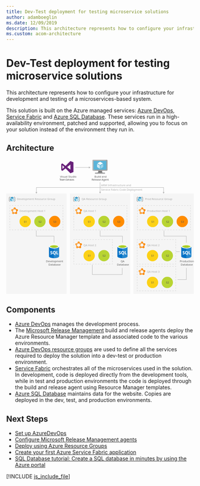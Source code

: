 ```yaml
---
title: Dev-Test deployment for testing microservice solutions
author: adamboeglin
ms.date: 12/09/2019
description: This architecture represents how to configure your infrastructure for development and testing of a microservices-based system.
ms.custom: acom-architecture
---
```

# Dev-Test deployment for testing microservice solutions

This architecture represents how to configure your infrastructure for development and testing of a microservices-based system.

This solution is built on the Azure managed services: [Azure DevOps](/en-us/services/devops/), [Service Fabric](/en-us/services/service-fabric/) and [Azure SQL Database](/en-us/services/sql-database/). These services run in a high-availability environment, patched and supported, allowing you to focus on your solution instead of the environment they run in.


## Architecture

<svg class="architecture-diagram" aria-labelledby="dev-test-microservice" height="591.775" viewbox="0 0 825.046 591.775" width="825.046" xmlns="https://www.w3.org/2000/svg"><title id="dev-test-microservice">Implementao de Desenvolvimento/Teste para testar solues de microsservio</title><desc>Esta arquitetura representa a forma como deve configurar a sua infraestrutura para fins de desenvolvimento e teste de um sistema baseado em microsservios.</desc><g><rect fill="#ededed" height="441.667" opacity="0.5" width="265.376" x="280.048" y="150.108"></rect><rect fill="#ededed" height="441.667" opacity="0.5" width="265.376" x="559.67" y="150.108"></rect><g><line fill="none" stroke="#b5b5b5" stroke-miterlimit="10" stroke-width="1.643" x1="303.888" x2="364.647" y1="35.631" y2="35.631"></line><polygon fill="#b5b5b5" points="363.448 39.726 370.541 35.631 363.448 31.535 363.448 39.726"></polygon></g><rect fill="#ededed" height="441.667" opacity="0.5" width="265.376" y="150.108"></rect><g><polyline fill="none" points="132.688 144.712 132.688 123.65 692.358 123.65 692.358 144.712" stroke="#b5b5b5" stroke-miterlimit="10" stroke-width="1.643"></polyline><polygon fill="#b5b5b5" points="136.783 143.514 132.688 150.606 128.592 143.514 136.783 143.514"></polygon><polygon fill="#b5b5b5" points="688.263 143.514 692.358 150.606 696.454 143.514 688.263 143.514"></polygon></g><polyline fill="none" points="510.333 476.825 510.333 505.78 378.76 505.78 378.76 462.825" stroke="#b5b5b5" stroke-miterlimit="10" stroke-width="1.643"></polyline><polyline fill="none" points="792.591 476.825 792.591 527.775 753.736 527.775" stroke="#b5b5b5" stroke-miterlimit="10" stroke-width="1.643"></polyline><text fill="#5d5d5d" font-family="SegoeUI, Segoe UI" font-size="12" opacity="0.5" transform="translate(417.371 117.651)">ARM Infrastructure and<tspan x="0" y="20">Service Fabric Code Deployment</tspan></text><g><line fill="none" stroke="#b5b5b5" stroke-miterlimit="10" stroke-width="1.643" x1="412.867" x2="412.867" y1="100.775" y2="144.214"></line><polygon fill="#b5b5b5" points="408.771 143.015 412.867 150.108 416.962 143.015 408.771 143.015"></polygon></g><g opacity="0.5"><g><polyline fill="none" points="810.736 306.951 810.736 309.951 807.736 309.951" stroke="#b5b5b5" stroke-miterlimit="10" stroke-width="1.643"></polyline><line fill="none" stroke="#b5b5b5" stroke-dasharray="6.159 6.159" stroke-miterlimit="10" stroke-width="1.643" x1="801.577" x2="582.92" y1="309.951" y2="309.951"></line><polyline fill="none" points="579.841 309.951 576.841 309.951 576.841 306.951" stroke="#b5b5b5" stroke-miterlimit="10" stroke-width="1.643"></polyline><line fill="none" stroke="#b5b5b5" stroke-dasharray="5.971 5.971" stroke-miterlimit="10" stroke-width="1.643" x1="576.841" x2="576.841" y1="300.979" y2="208.427"></line><polyline fill="none" points="576.841 205.441 576.841 202.441 579.841 202.441" stroke="#b5b5b5" stroke-miterlimit="10" stroke-width="1.643"></polyline><line fill="none" stroke="#b5b5b5" stroke-dasharray="6.159 6.159" stroke-miterlimit="10" stroke-width="1.643" x1="586" x2="804.657" y1="202.441" y2="202.441"></line><polyline fill="none" points="807.736 202.441 810.736 202.441 810.736 205.441" stroke="#b5b5b5" stroke-miterlimit="10" stroke-width="1.643"></polyline><line fill="none" stroke="#b5b5b5" stroke-dasharray="5.971 5.971" stroke-miterlimit="10" stroke-width="1.643" x1="810.736" x2="810.736" y1="211.412" y2="303.965"></line></g></g><g><circle cx="644.432" cy="272.873" fill="#fcd116" r="24.849"></circle><text fill="#505050" font-family="SegoeUI, Segoe UI" font-size="12" transform="translate(638.4 277.915)">S1</text></g><g><circle cx="709.42" cy="272.873" fill="#b8d432" r="24.849"></circle><text fill="#505050" font-family="SegoeUI, Segoe UI" font-size="12" transform="translate(703.384 277.915)">S2</text></g><g><circle cx="774.407" cy="272.873" fill="#ff8c00" r="24.849"></circle><text fill="#505050" font-family="SegoeUI, Segoe UI" font-size="12" transform="translate(768.371 277.915)">S3</text></g><g opacity="0.5"><g><polyline fill="none" points="531.126 306.951 531.126 309.951 528.126 309.951" stroke="#b5b5b5" stroke-miterlimit="10" stroke-width="1.643"></polyline><line fill="none" stroke="#b5b5b5" stroke-dasharray="6.159 6.159" stroke-miterlimit="10" stroke-width="1.643" x1="521.967" x2="303.311" y1="309.951" y2="309.951"></line><polyline fill="none" points="300.231 309.951 297.231 309.951 297.231 306.951" stroke="#b5b5b5" stroke-miterlimit="10" stroke-width="1.643"></polyline><line fill="none" stroke="#b5b5b5" stroke-dasharray="5.971 5.971" stroke-miterlimit="10" stroke-width="1.643" x1="297.231" x2="297.231" y1="300.979" y2="208.427"></line><polyline fill="none" points="297.231 205.441 297.231 202.441 300.231 202.441" stroke="#b5b5b5" stroke-miterlimit="10" stroke-width="1.643"></polyline><line fill="none" stroke="#b5b5b5" stroke-dasharray="6.159 6.159" stroke-miterlimit="10" stroke-width="1.643" x1="306.39" x2="525.047" y1="202.441" y2="202.441"></line><polyline fill="none" points="528.126 202.441 531.126 202.441 531.126 205.441" stroke="#b5b5b5" stroke-miterlimit="10" stroke-width="1.643"></polyline><line fill="none" stroke="#b5b5b5" stroke-dasharray="5.971 5.971" stroke-miterlimit="10" stroke-width="1.643" x1="531.126" x2="531.126" y1="211.412" y2="303.965"></line></g></g><g><circle cx="364.823" cy="272.873" fill="#fcd116" r="24.849"></circle><text fill="#505050" font-family="SegoeUI, Segoe UI" font-size="12" transform="translate(358.791 277.915)">S1</text></g><g><circle cx="429.81" cy="272.873" fill="#b8d432" r="24.849"></circle><text fill="#505050" font-family="SegoeUI, Segoe UI" font-size="12" transform="translate(423.774 277.915)">S2</text></g><g><circle cx="494.797" cy="272.873" fill="#ff8c00" r="24.849"></circle><text fill="#505050" font-family="SegoeUI, Segoe UI" font-size="12" transform="translate(488.761 277.915)">S3</text></g><g opacity="0.5"><g><polyline fill="none" points="467.126 456.951 467.126 459.951 464.126 459.951" stroke="#b5b5b5" stroke-miterlimit="10" stroke-width="1.643"></polyline><line fill="none" stroke="#b5b5b5" stroke-dasharray="6.07 6.07" stroke-miterlimit="10" stroke-width="1.643" x1="458.056" x2="303.266" y1="459.951" y2="459.951"></line><polyline fill="none" points="300.231 459.951 297.231 459.951 297.231 456.951" stroke="#b5b5b5" stroke-miterlimit="10" stroke-width="1.643"></polyline><line fill="none" stroke="#b5b5b5" stroke-dasharray="5.971 5.971" stroke-miterlimit="10" stroke-width="1.643" x1="297.231" x2="297.231" y1="450.979" y2="358.427"></line><polyline fill="none" points="297.231 355.441 297.231 352.441 300.231 352.441" stroke="#b5b5b5" stroke-miterlimit="10" stroke-width="1.643"></polyline><line fill="none" stroke="#b5b5b5" stroke-dasharray="6.07 6.07" stroke-miterlimit="10" stroke-width="1.643" x1="306.301" x2="461.091" y1="352.441" y2="352.441"></line><polyline fill="none" points="464.126 352.441 467.126 352.441 467.126 355.441" stroke="#b5b5b5" stroke-miterlimit="10" stroke-width="1.643"></polyline><line fill="none" stroke="#b5b5b5" stroke-dasharray="5.971 5.971" stroke-miterlimit="10" stroke-width="1.643" x1="467.126" x2="467.126" y1="361.412" y2="453.965"></line></g></g><g><circle cx="364.823" cy="422.873" fill="#fcd116" r="24.849"></circle><text fill="#505050" font-family="SegoeUI, Segoe UI" font-size="12" transform="translate(358.791 427.915)">S1</text></g><g><circle cx="429.81" cy="422.873" fill="#b8d432" r="24.849"></circle><text fill="#505050" font-family="SegoeUI, Segoe UI" font-size="12" transform="translate(423.774 427.915)">S2</text></g><g opacity="0.5"><g><polyline fill="none" points="745.965 456.951 745.965 459.951 742.965 459.951" stroke="#b5b5b5" stroke-miterlimit="10" stroke-width="1.643"></polyline><line fill="none" stroke="#b5b5b5" stroke-dasharray="6.07 6.07" stroke-miterlimit="10" stroke-width="1.643" x1="736.895" x2="582.105" y1="459.951" y2="459.951"></line><polyline fill="none" points="579.07 459.951 576.07 459.951 576.07 456.951" stroke="#b5b5b5" stroke-miterlimit="10" stroke-width="1.643"></polyline><line fill="none" stroke="#b5b5b5" stroke-dasharray="5.971 5.971" stroke-miterlimit="10" stroke-width="1.643" x1="576.07" x2="576.07" y1="450.979" y2="358.427"></line><polyline fill="none" points="576.07 355.441 576.07 352.441 579.07 352.441" stroke="#b5b5b5" stroke-miterlimit="10" stroke-width="1.643"></polyline><line fill="none" stroke="#b5b5b5" stroke-dasharray="6.07 6.07" stroke-miterlimit="10" stroke-width="1.643" x1="585.14" x2="739.93" y1="352.441" y2="352.441"></line><polyline fill="none" points="742.965 352.441 745.965 352.441 745.965 355.441" stroke="#b5b5b5" stroke-miterlimit="10" stroke-width="1.643"></polyline><line fill="none" stroke="#b5b5b5" stroke-dasharray="5.971 5.971" stroke-miterlimit="10" stroke-width="1.643" x1="745.965" x2="745.965" y1="361.412" y2="453.965"></line></g></g><g><circle cx="643.661" cy="422.873" fill="#fcd116" r="24.849"></circle><text fill="#505050" font-family="SegoeUI, Segoe UI" font-size="12" transform="translate(637.629 427.915)">S1</text></g><g><circle cx="708.649" cy="422.873" fill="#b8d432" r="24.849"></circle><text fill="#505050" font-family="SegoeUI, Segoe UI" font-size="12" transform="translate(702.613 427.915)">S2</text></g><g opacity="0.5"><g><polyline fill="none" points="745.965 574.529 745.965 577.529 742.965 577.529" stroke="#b5b5b5" stroke-miterlimit="10" stroke-width="1.643"></polyline><line fill="none" stroke="#b5b5b5" stroke-dasharray="6.07 6.07" stroke-miterlimit="10" stroke-width="1.643" x1="736.895" x2="582.105" y1="577.529" y2="577.529"></line><polyline fill="none" points="579.07 577.529 576.07 577.529 576.07 574.529" stroke="#b5b5b5" stroke-miterlimit="10" stroke-width="1.643"></polyline><line fill="none" stroke="#b5b5b5" stroke-dasharray="5.971 5.971" stroke-miterlimit="10" stroke-width="1.643" x1="576.07" x2="576.07" y1="568.558" y2="476.006"></line><polyline fill="none" points="576.07 473.02 576.07 470.02 579.07 470.02" stroke="#b5b5b5" stroke-miterlimit="10" stroke-width="1.643"></polyline><line fill="none" stroke="#b5b5b5" stroke-dasharray="6.07 6.07" stroke-miterlimit="10" stroke-width="1.643" x1="585.14" x2="739.93" y1="470.02" y2="470.02"></line><polyline fill="none" points="742.965 470.02 745.965 470.02 745.965 473.02" stroke="#b5b5b5" stroke-miterlimit="10" stroke-width="1.643"></polyline><line fill="none" stroke="#b5b5b5" stroke-dasharray="5.971 5.971" stroke-miterlimit="10" stroke-width="1.643" x1="745.965" x2="745.965" y1="478.991" y2="571.544"></line></g></g><g><circle cx="643.661" cy="540.452" fill="#fcd116" r="24.849"></circle><text fill="#505050" font-family="SegoeUI, Segoe UI" font-size="12" transform="translate(637.629 545.494)">S1</text></g><g><circle cx="708.649" cy="540.452" fill="#b8d432" r="24.849"></circle><text fill="#505050" font-family="SegoeUI, Segoe UI" font-size="12" transform="translate(702.613 545.494)">S2</text></g><g opacity="0.5"><g><polyline fill="none" points="249.517 306.951 249.517 309.951 246.517 309.951" stroke="#b5b5b5" stroke-miterlimit="10" stroke-width="1.643"></polyline><line fill="none" stroke="#b5b5b5" stroke-dasharray="6.159 6.159" stroke-miterlimit="10" stroke-width="1.643" x1="240.357" x2="21.701" y1="309.951" y2="309.951"></line><polyline fill="none" points="18.621 309.951 15.621 309.951 15.621 306.951" stroke="#b5b5b5" stroke-miterlimit="10" stroke-width="1.643"></polyline><line fill="none" stroke="#b5b5b5" stroke-dasharray="5.971 5.971" stroke-miterlimit="10" stroke-width="1.643" x1="15.621" x2="15.621" y1="300.979" y2="208.427"></line><polyline fill="none" points="15.621 205.441 15.621 202.441 18.621 202.441" stroke="#b5b5b5" stroke-miterlimit="10" stroke-width="1.643"></polyline><line fill="none" stroke="#b5b5b5" stroke-dasharray="6.159 6.159" stroke-miterlimit="10" stroke-width="1.643" x1="24.781" x2="243.437" y1="202.441" y2="202.441"></line><polyline fill="none" points="246.517 202.441 249.517 202.441 249.517 205.441" stroke="#b5b5b5" stroke-miterlimit="10" stroke-width="1.643"></polyline><line fill="none" stroke="#b5b5b5" stroke-dasharray="5.971 5.971" stroke-miterlimit="10" stroke-width="1.643" x1="249.517" x2="249.517" y1="211.412" y2="303.965"></line></g></g><g><circle cx="83.213" cy="272.873" fill="#fcd116" r="24.849"></circle><text fill="#505050" font-family="SegoeUI, Segoe UI" font-size="12" transform="translate(77.181 277.915)">S1</text></g><g><circle cx="148.2" cy="272.873" fill="#b8d432" r="24.849"></circle><text fill="#505050" font-family="SegoeUI, Segoe UI" font-size="12" transform="translate(142.164 277.915)">S2</text></g><g><circle cx="213.187" cy="272.873" fill="#ff8c00" r="24.849"></circle><text fill="#505050" font-family="SegoeUI, Segoe UI" font-size="12" transform="translate(207.151 277.915)">S3</text></g><polyline fill="none" points="132.044 312.086 132.044 337.084 210.314 337.084 210.314 365.825" stroke="#b5b5b5" stroke-miterlimit="10" stroke-width="1.643"></polyline><polyline fill="none" points="413.066 312.086 413.066 337.084 511.336 337.084 511.336 365.825" stroke="#b5b5b5" stroke-miterlimit="10" stroke-width="1.643"></polyline><polyline fill="none" points="694.087 312.086 694.087 337.084 792.358 337.084 792.358 365.825" stroke="#b5b5b5" stroke-miterlimit="10" stroke-width="1.643"></polyline><line fill="none" stroke="#b5b5b5" stroke-miterlimit="10" stroke-width="1.643" x1="745.965" x2="763.736" y1="405.379" y2="405.379"></line><g><g><text fill="#5d5d5d" font-family="SegoeUI, Segoe UI" font-size="12" transform="translate(236.464 79.655)">Visual Studio<tspan letter-spacing="-0.098em" x="-2.558" y="14.4">Team Services</tspan></text><path d="M268.022,34.076l14.214-11V45.072Zm-20.651,8.046V26.03l8.046,8.046ZM282.236,7.257,261.049,28.444,247.372,17.985l-5.364,2.682V47.485l5.364,2.682,13.678-10.459,21.187,21.187,13.409-5.364V12.621Z" fill="#68217a"></path></g><rect fill="#f0f" height="96.563" opacity="0" width="83.417" x="228.951"></rect></g><g><g><text fill="#5d5d5d" font-family="SegoeUI, Segoe UI" font-size="12" transform="translate(388.172 79.655)">Build and<tspan letter-spacing="-0.029em" x="-12.592" y="14.4">Release Agent</tspan></text><g><path d="M422.363,49.911H404.347c2.165,7.643-.743,8.739-13.483,8.739v4h43.32v-4c-12.74,0-13.989-1.092-11.821-8.739" fill="#7a7a7a"></path><path d="M441.648,1.5H383a3.747,3.747,0,0,0-3.6,3.773v40.9a3.726,3.726,0,0,0,3.6,3.741h58.652a4.094,4.094,0,0,0,4-3.741V5.273a4.109,4.109,0,0,0-4-3.773" fill="#a0a1a2"></path><path d="M441.689,1.5l-.041,0H383a3.746,3.746,0,0,0-3.6,3.773v40.9a3.727,3.727,0,0,0,3.6,3.742h1.4Z" fill="#fff" opacity="0.2" style="isolation: isolate"></path><polygon fill="#59b4d9" points="440.479 6.599 440.479 44.816 384.417 44.816 384.417 6.599 440.479 6.599"></polygon><polygon fill="#59b4d9" points="384.417 44.816 384.494 44.816 384.494 6.6 435.749 6.523 435.751 6.523 384.417 6.6 384.417 44.816"></polygon><rect fill="#a0a1a2" height="4.003" width="43.32" x="390.864" y="58.649"></rect><path d="M413.209,4.276a.94.94,0,1,1-.941-.941.941.941,0,0,1,.941.941" fill="#b8d432"></path><path d="M413.246,24.549a.368.368,0,0,1-.178-.05L401.4,17.764a.359.359,0,0,1-.175-.306.353.353,0,0,1,.175-.3l11.6-6.69a.355.355,0,0,1,.349,0l11.67,6.737a.354.354,0,0,1,0,.61L413.425,24.5a.357.357,0,0,1-.179.05" fill="#fff"></path><path d="M411.57,40.916a.333.333,0,0,1-.178-.048L399.76,34.156a.345.345,0,0,1-.18-.306V20.379a.358.358,0,0,1,.535-.306l11.63,6.71a.37.37,0,0,1,.172.309V40.563a.36.36,0,0,1-.172.306.371.371,0,0,1-.176.048" fill="#fff" opacity="0.7" style="isolation: isolate"></path><path d="M414.863,40.916a.381.381,0,0,1-.183-.048.359.359,0,0,1-.171-.306V27.176a.366.366,0,0,1,.171-.306l11.63-6.71a.345.345,0,0,1,.35,0,.349.349,0,0,1,.179.3V33.85a.346.346,0,0,1-.179.306l-11.626,6.713a.313.313,0,0,1-.171.048" fill="#fff" opacity="0.4" style="isolation: isolate"></path></g></g><rect fill="#f0f" height="96.563" opacity="0" width="83.417" x="371.078"></rect></g><g><g><text fill="#5d5d5d" font-family="SegoeUI, Segoe UI" font-size="12" opacity="0.5" transform="translate(46.642 179.128)">Development Resource Group</text><g><path d="M25.761,173.849a.233.233,0,0,1-.12-.035l-8-4.614a.242.242,0,0,1-.121-.211.238.238,0,0,1,.121-.208L25.59,164.2a.246.246,0,0,1,.24,0l8,4.617a.242.242,0,0,1,0,.418l-7.946,4.583a.238.238,0,0,1-.121.034" fill="#3999c6"></path><path d="M24.612,185.066a.241.241,0,0,1-.123-.032l-7.97-4.6a.237.237,0,0,1-.123-.21v-9.231a.245.245,0,0,1,.123-.211.252.252,0,0,1,.243,0l7.969,4.6a.245.245,0,0,1,.118.21v9.233a.238.238,0,0,1-.238.242" fill="#59b4d9"></path><path d="M26.867,185.066a.257.257,0,0,1-.123-.032.241.241,0,0,1-.12-.21v-9.173a.246.246,0,0,1,.12-.21l7.968-4.6a.249.249,0,0,1,.243,0,.246.246,0,0,1,.12.209v9.173a.243.243,0,0,1-.12.21l-7.971,4.6a.218.218,0,0,1-.118.032" fill="#59b4d9"></path><path d="M26.867,185.066a.257.257,0,0,1-.123-.032.241.241,0,0,1-.12-.21v-9.173a.246.246,0,0,1,.12-.21l7.968-4.6a.249.249,0,0,1,.243,0,.246.246,0,0,1,.12.209v9.173a.243.243,0,0,1-.12.21l-7.971,4.6a.218.218,0,0,1-.118.032" fill="#fff" opacity="0.5" style="isolation: isolate"></path><path d="M17.343,186.091a.788.788,0,0,1-.395-.106l-3.72-2.148a2.288,2.288,0,0,1-1.08-1.871V168.29a2.286,2.286,0,0,1,1.08-1.87l3.72-2.148a.791.791,0,0,1,.791,1.369l-3.72,2.148a.761.761,0,0,0-.289.5v13.677a.759.759,0,0,0,.289.5l3.72,2.148a.791.791,0,0,1-.4,1.476Z" fill="#7a7a7a"></path><path d="M34.129,164.165a.788.788,0,0,1,.395.106l3.72,2.148a2.288,2.288,0,0,1,1.08,1.871v13.677a2.286,2.286,0,0,1-1.08,1.87l-3.72,2.148a.791.791,0,1,1-.791-1.369l3.72-2.148a.761.761,0,0,0,.289-.5V168.29a.759.759,0,0,0-.289-.5l-3.72-2.148a.791.791,0,0,1,.4-1.476Z" fill="#7a7a7a"></path></g></g><rect fill="#f0f" height="33.141" opacity="0" width="203.384" x="8.352" y="159.633"></rect></g><g><g><text fill="#5d5d5d" font-family="SegoeUI, Segoe UI" font-size="12" opacity="0.5" transform="translate(331.431 179.128)">QA Resource Group</text><g><path d="M308.778,173.849a.233.233,0,0,1-.12-.035l-8-4.614a.242.242,0,0,1-.121-.211.238.238,0,0,1,.121-.208l7.944-4.584a.246.246,0,0,1,.24,0l8,4.617a.242.242,0,0,1,0,.418l-7.946,4.583a.238.238,0,0,1-.121.034" fill="#3999c6"></path><path d="M307.629,185.066a.241.241,0,0,1-.123-.032l-7.97-4.6a.237.237,0,0,1-.123-.21v-9.231a.245.245,0,0,1,.123-.211.252.252,0,0,1,.243,0l7.969,4.6a.245.245,0,0,1,.118.21v9.233a.238.238,0,0,1-.238.242" fill="#59b4d9"></path><path d="M309.884,185.066a.257.257,0,0,1-.123-.032.241.241,0,0,1-.12-.21v-9.173a.246.246,0,0,1,.12-.21l7.968-4.6a.249.249,0,0,1,.243,0,.246.246,0,0,1,.12.209v9.173a.243.243,0,0,1-.12.21l-7.971,4.6a.218.218,0,0,1-.118.032" fill="#59b4d9"></path><path d="M309.884,185.066a.257.257,0,0,1-.123-.032.241.241,0,0,1-.12-.21v-9.173a.246.246,0,0,1,.12-.21l7.968-4.6a.249.249,0,0,1,.243,0,.246.246,0,0,1,.12.209v9.173a.243.243,0,0,1-.12.21l-7.971,4.6a.218.218,0,0,1-.118.032" fill="#fff" opacity="0.5" style="isolation: isolate"></path><path d="M300.36,186.091a.788.788,0,0,1-.395-.106l-3.72-2.148a2.288,2.288,0,0,1-1.08-1.871V168.29a2.286,2.286,0,0,1,1.08-1.87l3.72-2.148a.791.791,0,0,1,.791,1.369l-3.72,2.148a.761.761,0,0,0-.289.5v13.677a.759.759,0,0,0,.289.5l3.72,2.148a.791.791,0,0,1-.4,1.476Z" fill="#7a7a7a"></path><path d="M317.145,164.165a.788.788,0,0,1,.395.106l3.72,2.148a2.288,2.288,0,0,1,1.08,1.871v13.677a2.286,2.286,0,0,1-1.08,1.87l-3.72,2.148a.791.791,0,1,1-.791-1.369l3.72-2.148a.761.761,0,0,0,.289-.5V168.29a.759.759,0,0,0-.289-.5l-3.72-2.148a.791.791,0,0,1,.4-1.476Z" fill="#7a7a7a"></path></g></g><rect fill="#f0f" height="33.141" opacity="0" width="150.324" x="291.365" y="159.633"></rect></g><g><g><text fill="#5d5d5d" font-family="SegoeUI, Segoe UI" font-size="12" opacity="0.5" transform="translate(610.437 179.128)">Prod Resource Group</text><g><path d="M587.991,173.849a.233.233,0,0,1-.12-.035l-8-4.614a.242.242,0,0,1-.121-.211.238.238,0,0,1,.121-.208l7.944-4.584a.246.246,0,0,1,.24,0l8,4.617a.242.242,0,0,1,0,.418l-7.946,4.583a.238.238,0,0,1-.121.034" fill="#3999c6"></path><path d="M586.841,185.066a.241.241,0,0,1-.123-.032l-7.97-4.6a.237.237,0,0,1-.123-.21v-9.231a.245.245,0,0,1,.123-.211.252.252,0,0,1,.243,0l7.969,4.6a.245.245,0,0,1,.118.21v9.233a.238.238,0,0,1-.238.242" fill="#59b4d9"></path><path d="M589.1,185.066a.257.257,0,0,1-.123-.032.241.241,0,0,1-.12-.21v-9.173a.246.246,0,0,1,.12-.21l7.968-4.6a.249.249,0,0,1,.243,0,.246.246,0,0,1,.12.209v9.173a.243.243,0,0,1-.12.21l-7.971,4.6a.218.218,0,0,1-.118.032" fill="#59b4d9"></path><path d="M589.1,185.066a.257.257,0,0,1-.123-.032.241.241,0,0,1-.12-.21v-9.173a.246.246,0,0,1,.12-.21l7.968-4.6a.249.249,0,0,1,.243,0,.246.246,0,0,1,.12.209v9.173a.243.243,0,0,1-.12.21l-7.971,4.6a.218.218,0,0,1-.118.032" fill="#fff" opacity="0.5" style="isolation: isolate"></path><path d="M579.572,186.091a.788.788,0,0,1-.395-.106l-3.72-2.148a2.288,2.288,0,0,1-1.08-1.871V168.29a2.286,2.286,0,0,1,1.08-1.87l3.72-2.148a.791.791,0,0,1,.791,1.369l-3.72,2.148a.761.761,0,0,0-.289.5v13.677a.759.759,0,0,0,.289.5l3.72,2.148a.791.791,0,0,1-.4,1.476Z" fill="#7a7a7a"></path><path d="M596.358,164.165a.788.788,0,0,1,.395.106l3.72,2.148a2.288,2.288,0,0,1,1.08,1.871v13.677a2.286,2.286,0,0,1-1.08,1.87l-3.72,2.148a.791.791,0,0,1-.791-1.369l3.72-2.148a.761.761,0,0,0,.289-.5V168.29a.759.759,0,0,0-.289-.5l-3.72-2.148a.791.791,0,0,1,.4-1.476Z" fill="#7a7a7a"></path></g></g><rect fill="#f0f" height="33.141" opacity="0" width="156.607" x="570.377" y="159.633"></rect></g><g><g><g><path d="M187.993,383.161v43c0,4.465,9.994,8.085,22.321,8.085v-51.09Z" fill="#0072c6"></path><path d="M210.008,434.249h.306c12.327,0,22.321-3.618,22.321-8.084v-43H210.008Z" fill="#0072c6"></path><path d="M210.008,434.249h.306c12.327,0,22.321-3.618,22.321-8.084v-43H210.008Z" fill="#fff" opacity="0.15" style="isolation: isolate"></path><path d="M232.636,383.161c0,4.465-9.994,8.084-22.321,8.084s-22.321-3.619-22.321-8.084,9.994-8.084,22.321-8.084,22.321,3.619,22.321,8.084" fill="#fff"></path><path d="M228.072,382.695c0,2.947-7.95,5.334-17.758,5.334s-17.759-2.387-17.759-5.334,7.952-5.334,17.759-5.334,17.758,2.388,17.758,5.334" fill="#7fba00"></path><path d="M224.352,385.954c2.325-.9,3.722-2.03,3.722-3.257,0-2.947-7.95-5.335-17.759-5.335s-17.758,2.388-17.758,5.335c0,1.227,1.4,2.356,3.722,3.257,3.246-1.26,8.32-2.073,14.036-2.073s10.788.813,14.037,2.073" fill="#b8d432"></path><path d="M203.225,413.012a3.666,3.666,0,0,1-1.454,3.1,6.52,6.52,0,0,1-4.017,1.1,7.641,7.641,0,0,1-3.645-.786v-3.144a5.624,5.624,0,0,0,3.723,1.435,2.533,2.533,0,0,0,1.518-.393,1.23,1.23,0,0,0,.536-1.042,1.458,1.458,0,0,0-.516-1.11,9.475,9.475,0,0,0-2.1-1.218q-3.223-1.511-3.223-4.125a3.724,3.724,0,0,1,1.405-3.04,5.732,5.732,0,0,1,3.732-1.144,9.325,9.325,0,0,1,3.419.541v2.937a5.572,5.572,0,0,0-3.242-.982,2.4,2.4,0,0,0-1.443.387,1.222,1.222,0,0,0-.53,1.036,1.48,1.48,0,0,0,.428,1.1,6.913,6.913,0,0,0,1.753,1.056,8.686,8.686,0,0,1,2.815,1.9A3.531,3.531,0,0,1,203.225,413.012Z" fill="#fff"></path><path d="M218.382,409.83a8.037,8.037,0,0,1-1.13,4.312,6.03,6.03,0,0,1-3.182,2.564l4.086,3.782H214.03l-2.918-3.271a6.841,6.841,0,0,1-3.385-.992A6.217,6.217,0,0,1,205.4,413.7a7.763,7.763,0,0,1-.821-3.581,8.37,8.37,0,0,1,.888-3.9,6.315,6.315,0,0,1,2.5-2.638,7.3,7.3,0,0,1,3.694-.923,6.8,6.8,0,0,1,3.482.894,6.1,6.1,0,0,1,2.387,2.544A8.041,8.041,0,0,1,218.382,409.83Zm-3.339.177a5.511,5.511,0,0,0-.934-3.385,3.021,3.021,0,0,0-2.554-1.243,3.207,3.207,0,0,0-2.643,1.247,6.063,6.063,0,0,0-.02,6.615,3.126,3.126,0,0,0,2.583,1.233,3.168,3.168,0,0,0,2.6-1.193A5.063,5.063,0,0,0,215.042,410.007Z" fill="#fff"></path><polygon fill="#fff" points="229.099 416.972 220.71 416.972 220.71 402.886 223.882 402.886 223.882 414.398 229.099 414.398 229.099 416.972"></polygon></g><text fill="#5d5d5d" font-family="SegoeUI, Segoe UI" font-size="12" transform="translate(174.894 451.739)">Development<tspan x="10.978" y="14.4">Database</tspan></text></g><rect fill="#f0f" height="93.477" opacity="0" width="72.197" x="174.114" y="374.674"></rect></g><g><g><g><path d="M489.015,383.161v43c0,4.465,9.994,8.085,22.321,8.085v-51.09Z" fill="#0072c6"></path><path d="M511.03,434.249h.306c12.327,0,22.321-3.618,22.321-8.084v-43H511.03Z" fill="#0072c6"></path><path d="M511.03,434.249h.306c12.327,0,22.321-3.618,22.321-8.084v-43H511.03Z" fill="#fff" opacity="0.15" style="isolation: isolate"></path><path d="M533.657,383.161c0,4.465-9.994,8.084-22.321,8.084s-22.321-3.619-22.321-8.084,9.994-8.084,22.321-8.084,22.321,3.619,22.321,8.084" fill="#fff"></path><path d="M529.094,382.695c0,2.947-7.95,5.334-17.758,5.334s-17.759-2.387-17.759-5.334,7.952-5.334,17.759-5.334,17.758,2.388,17.758,5.334" fill="#7fba00"></path><path d="M525.373,385.954c2.325-.9,3.722-2.03,3.722-3.257,0-2.947-7.95-5.335-17.759-5.335s-17.758,2.388-17.758,5.335c0,1.227,1.4,2.356,3.722,3.257,3.246-1.26,8.32-2.073,14.036-2.073s10.788.813,14.037,2.073" fill="#b8d432"></path><path d="M504.247,413.012a3.666,3.666,0,0,1-1.454,3.1,6.52,6.52,0,0,1-4.017,1.1,7.641,7.641,0,0,1-3.645-.786v-3.144a5.624,5.624,0,0,0,3.723,1.435,2.533,2.533,0,0,0,1.518-.393,1.23,1.23,0,0,0,.536-1.042,1.458,1.458,0,0,0-.516-1.11,9.475,9.475,0,0,0-2.1-1.218q-3.223-1.511-3.223-4.125a3.724,3.724,0,0,1,1.405-3.04,5.732,5.732,0,0,1,3.732-1.144,9.325,9.325,0,0,1,3.419.541v2.937a5.572,5.572,0,0,0-3.242-.982,2.4,2.4,0,0,0-1.443.387,1.222,1.222,0,0,0-.53,1.036,1.48,1.48,0,0,0,.428,1.1,6.913,6.913,0,0,0,1.753,1.056,8.686,8.686,0,0,1,2.815,1.9A3.531,3.531,0,0,1,504.247,413.012Z" fill="#fff"></path><path d="M519.4,409.83a8.037,8.037,0,0,1-1.13,4.312,6.03,6.03,0,0,1-3.182,2.564l4.086,3.782h-4.125l-2.918-3.271a6.841,6.841,0,0,1-3.385-.992,6.217,6.217,0,0,1-2.328-2.529,7.763,7.763,0,0,1-.821-3.581,8.37,8.37,0,0,1,.888-3.9,6.315,6.315,0,0,1,2.5-2.638,7.3,7.3,0,0,1,3.694-.923,6.8,6.8,0,0,1,3.482.894,6.1,6.1,0,0,1,2.387,2.544A8.041,8.041,0,0,1,519.4,409.83Zm-3.339.177a5.511,5.511,0,0,0-.934-3.385,3.021,3.021,0,0,0-2.554-1.243,3.207,3.207,0,0,0-2.643,1.247,6.063,6.063,0,0,0-.02,6.615,3.126,3.126,0,0,0,2.583,1.233,3.168,3.168,0,0,0,2.6-1.193A5.063,5.063,0,0,0,516.064,410.007Z" fill="#fff"></path><polygon fill="#fff" points="530.12 416.972 521.732 416.972 521.732 402.886 524.904 402.886 524.904 414.398 530.12 414.398 530.12 416.972"></polygon></g><text fill="#5d5d5d" font-family="SegoeUI, Segoe UI" font-size="12" transform="translate(503.256 451.739)">QA<tspan x="-16.362" y="14.4">Database</tspan></text></g><rect fill="#f0f" height="93.477" opacity="0" width="59.963" x="481.736" y="374.674"></rect></g><g><g><g><path d="M770.037,383.161v43c0,4.465,9.994,8.085,22.321,8.085v-51.09Z" fill="#0072c6"></path><path d="M792.052,434.249h.306c12.327,0,22.321-3.618,22.321-8.084v-43H792.052Z" fill="#0072c6"></path><path d="M792.052,434.249h.306c12.327,0,22.321-3.618,22.321-8.084v-43H792.052Z" fill="#fff" opacity="0.15" style="isolation: isolate"></path><path d="M814.679,383.161c0,4.465-9.994,8.084-22.321,8.084s-22.321-3.619-22.321-8.084,9.994-8.084,22.321-8.084,22.321,3.619,22.321,8.084" fill="#fff"></path><path d="M810.115,382.695c0,2.947-7.95,5.334-17.758,5.334s-17.759-2.387-17.759-5.334,7.952-5.334,17.759-5.334,17.758,2.388,17.758,5.334" fill="#7fba00"></path><path d="M806.395,385.954c2.325-.9,3.722-2.03,3.722-3.257,0-2.947-7.95-5.335-17.759-5.335S774.6,379.75,774.6,382.7c0,1.227,1.4,2.356,3.722,3.257,3.246-1.26,8.32-2.073,14.036-2.073s10.788.813,14.037,2.073" fill="#b8d432"></path><path d="M785.268,413.012a3.666,3.666,0,0,1-1.454,3.1,6.52,6.52,0,0,1-4.017,1.1,7.641,7.641,0,0,1-3.645-.786v-3.144a5.624,5.624,0,0,0,3.723,1.435,2.533,2.533,0,0,0,1.518-.393,1.23,1.23,0,0,0,.536-1.042,1.458,1.458,0,0,0-.516-1.11,9.475,9.475,0,0,0-2.1-1.218q-3.223-1.511-3.223-4.125a3.724,3.724,0,0,1,1.405-3.04,5.732,5.732,0,0,1,3.732-1.144,9.325,9.325,0,0,1,3.419.541v2.937a5.572,5.572,0,0,0-3.242-.982,2.4,2.4,0,0,0-1.443.387,1.222,1.222,0,0,0-.53,1.036,1.48,1.48,0,0,0,.428,1.1,6.913,6.913,0,0,0,1.753,1.056,8.686,8.686,0,0,1,2.815,1.9A3.531,3.531,0,0,1,785.268,413.012Z" fill="#fff"></path><path d="M800.425,409.83a8.037,8.037,0,0,1-1.13,4.312,6.03,6.03,0,0,1-3.182,2.564l4.086,3.782h-4.125l-2.918-3.271a6.841,6.841,0,0,1-3.385-.992,6.217,6.217,0,0,1-2.328-2.529,7.763,7.763,0,0,1-.821-3.581,8.37,8.37,0,0,1,.888-3.9,6.315,6.315,0,0,1,2.5-2.638,7.3,7.3,0,0,1,3.694-.923,6.8,6.8,0,0,1,3.482.894,6.1,6.1,0,0,1,2.387,2.544A8.041,8.041,0,0,1,800.425,409.83Zm-3.339.177a5.511,5.511,0,0,0-.934-3.385,3.021,3.021,0,0,0-2.554-1.243,3.207,3.207,0,0,0-2.643,1.247,6.063,6.063,0,0,0-.02,6.615,3.126,3.126,0,0,0,2.583,1.233,3.168,3.168,0,0,0,2.6-1.193A5.063,5.063,0,0,0,797.086,410.007Z" fill="#fff"></path><polygon fill="#fff" points="811.142 416.972 802.753 416.972 802.753 402.886 805.926 402.886 805.926 414.398 811.142 414.398 811.142 416.972"></polygon></g><text fill="#5d5d5d" font-family="SegoeUI, Segoe UI" font-size="12" transform="translate(763.465 451.739)">Production<tspan x="4.45" y="14.4">Database</tspan></text></g><rect fill="#f0f" height="93.477" opacity="0" width="59.963" x="762.736" y="374.674"></rect></g><g><text fill="#5d5d5d" font-family="SegoeUI, Segoe UI" font-size="12" opacity="0.5" transform="translate(58.218 230.767)">Development Host 1</text><g><path d="M36.8,216.152l9.264,7.691-3.124,10.586H30.463L27.518,223.86l9.285-7.708m0-3.279-12.154,10.09,3.9,13.988H44.829l4.128-13.988L36.8,212.873Z" fill="#dd5900"></path><path d="M36.805,210.587a4.586,4.586,0,1,1-4.586,4.587A4.587,4.587,0,0,1,36.805,210.587Z" fill="#ff8c00"></path><path d="M46.9,218.383a4.586,4.586,0,1,1-4.587,4.586A4.586,4.586,0,0,1,46.9,218.383Z" fill="#ff8c00"></path><path d="M43.455,230.767a4.586,4.586,0,1,1-4.586,4.586A4.586,4.586,0,0,1,43.455,230.767Z" fill="#ff8c00"></path><path d="M30.149,230.767a4.586,4.586,0,1,1-4.587,4.586A4.586,4.586,0,0,1,30.149,230.767Z" fill="#ff8c00"></path><path d="M26.716,218.383a4.586,4.586,0,1,1-4.587,4.587A4.586,4.586,0,0,1,26.716,218.383Z" fill="#ff8c00"></path><path d="M30.967,239.866l1.869-8.229a4.59,4.59,0,0,0-3.378-.817l-1-3.6a4.587,4.587,0,0,0,2.434-6.152l2.919-2.423a4.585,4.585,0,0,0,1.765.95l2.028-8.934a4.54,4.54,0,0,0-.794-.07,4.588,4.588,0,0,0-4.386,5.926l-3.171,2.633a4.586,4.586,0,1,0-3.339,8.338l1.229,4.411a4.585,4.585,0,0,0,3.011,8.044A4.692,4.692,0,0,0,30.967,239.866Z" fill="#fff" opacity="0.25" style="isolation: isolate"></path></g><rect fill="#f0f" height="33.069" opacity="0" width="145.236" x="21.5" y="210.455"></rect></g><g><text fill="#5d5d5d" font-family="SegoeUI, Segoe UI" font-size="12" opacity="0.5" transform="translate(339.828 230.767)">QA Host 1</text><g><path d="M318.413,216.152l9.264,7.691-3.124,10.586H312.073l-2.945-10.569,9.285-7.708m0-3.279-12.154,10.09,3.9,13.988h16.281l4.128-13.988-12.154-10.09Z" fill="#dd5900"></path><path d="M318.415,210.587a4.586,4.586,0,1,1-4.586,4.587A4.587,4.587,0,0,1,318.415,210.587Z" fill="#ff8c00"></path><path d="M328.505,218.383a4.586,4.586,0,1,1-4.587,4.586A4.586,4.586,0,0,1,328.505,218.383Z" fill="#ff8c00"></path><path d="M325.065,230.767a4.586,4.586,0,1,1-4.586,4.586A4.586,4.586,0,0,1,325.065,230.767Z" fill="#ff8c00"></path><path d="M311.759,230.767a4.586,4.586,0,1,1-4.587,4.586A4.586,4.586,0,0,1,311.759,230.767Z" fill="#ff8c00"></path><path d="M308.325,218.383a4.586,4.586,0,1,1-4.587,4.587A4.586,4.586,0,0,1,308.325,218.383Z" fill="#ff8c00"></path><path d="M312.577,239.866l1.869-8.229a4.59,4.59,0,0,0-3.378-.817l-1-3.6a4.587,4.587,0,0,0,2.434-6.152l2.919-2.423a4.585,4.585,0,0,0,1.765.95l2.028-8.934a4.54,4.54,0,0,0-.794-.07,4.588,4.588,0,0,0-4.386,5.926l-3.171,2.633a4.586,4.586,0,1,0-3.339,8.338l1.229,4.411a4.585,4.585,0,0,0,3.011,8.044A4.692,4.692,0,0,0,312.577,239.866Z" fill="#fff" opacity="0.25" style="isolation: isolate"></path></g><rect fill="#f0f" height="33.069" opacity="0" width="97.08" x="301.5" y="210.455"></rect></g><g><text fill="#5d5d5d" font-family="SegoeUI, Segoe UI" font-size="12" opacity="0.5" transform="translate(339.828 380.767)">QA Host 2</text><g><path d="M318.413,366.152l9.264,7.691-3.124,10.586H312.073l-2.945-10.569,9.285-7.708m0-3.279-12.154,10.09,3.9,13.988h16.281l4.128-13.988-12.154-10.09Z" fill="#dd5900"></path><path d="M318.415,360.587a4.586,4.586,0,1,1-4.586,4.587A4.587,4.587,0,0,1,318.415,360.587Z" fill="#ff8c00"></path><path d="M328.505,368.383a4.586,4.586,0,1,1-4.587,4.586A4.586,4.586,0,0,1,328.505,368.383Z" fill="#ff8c00"></path><path d="M325.065,380.767a4.586,4.586,0,1,1-4.586,4.586A4.586,4.586,0,0,1,325.065,380.767Z" fill="#ff8c00"></path><path d="M311.759,380.767a4.586,4.586,0,1,1-4.587,4.586A4.586,4.586,0,0,1,311.759,380.767Z" fill="#ff8c00"></path><path d="M308.325,368.383a4.586,4.586,0,1,1-4.587,4.587A4.586,4.586,0,0,1,308.325,368.383Z" fill="#ff8c00"></path><path d="M312.577,389.866l1.869-8.229a4.59,4.59,0,0,0-3.378-.817l-1-3.6a4.587,4.587,0,0,0,2.434-6.152l2.919-2.423a4.585,4.585,0,0,0,1.765.95l2.028-8.934a4.54,4.54,0,0,0-.794-.07,4.588,4.588,0,0,0-4.386,5.926l-3.171,2.633a4.586,4.586,0,1,0-3.339,8.338l1.229,4.411a4.585,4.585,0,0,0,3.011,8.044A4.692,4.692,0,0,0,312.577,389.866Z" fill="#fff" opacity="0.25" style="isolation: isolate"></path></g><rect fill="#f0f" height="33.069" opacity="0" width="97.08" x="301.5" y="359.455"></rect></g><g><text fill="#5d5d5d" font-family="SegoeUI, Segoe UI" font-size="12" opacity="0.5" transform="translate(618.666 380.767)">QA Host 2</text><g><path d="M597.251,366.152l9.264,7.691-3.124,10.586H590.912l-2.945-10.569,9.285-7.708m0-3.279L585.1,372.963l3.9,13.988h16.281l4.128-13.988-12.154-10.09Z" fill="#dd5900"></path><path d="M597.254,360.587a4.586,4.586,0,1,1-4.586,4.587A4.587,4.587,0,0,1,597.254,360.587Z" fill="#ff8c00"></path><path d="M607.344,368.383a4.586,4.586,0,1,1-4.587,4.586A4.586,4.586,0,0,1,607.344,368.383Z" fill="#ff8c00"></path><path d="M603.9,380.767a4.586,4.586,0,1,1-4.586,4.586A4.586,4.586,0,0,1,603.9,380.767Z" fill="#ff8c00"></path><path d="M590.6,380.767a4.586,4.586,0,1,1-4.587,4.586A4.586,4.586,0,0,1,590.6,380.767Z" fill="#ff8c00"></path><path d="M587.164,368.383a4.586,4.586,0,1,1-4.587,4.587A4.586,4.586,0,0,1,587.164,368.383Z" fill="#ff8c00"></path><path d="M591.416,389.866l1.869-8.229a4.59,4.59,0,0,0-3.378-.817l-1-3.6a4.587,4.587,0,0,0,2.434-6.152l2.919-2.423a4.585,4.585,0,0,0,1.765.95l2.028-8.934a4.54,4.54,0,0,0-.794-.07,4.588,4.588,0,0,0-4.386,5.926l-3.171,2.633a4.586,4.586,0,1,0-3.339,8.338l1.229,4.411a4.585,4.585,0,0,0,3.011,8.044A4.692,4.692,0,0,0,591.416,389.866Z" fill="#fff" opacity="0.25" style="isolation: isolate"></path></g><rect fill="#f0f" height="33.069" opacity="0" width="97.08" x="580.5" y="359.455"></rect></g><g><text fill="#5d5d5d" font-family="SegoeUI, Segoe UI" font-size="12" opacity="0.5" transform="translate(618.666 498.346)">QA Host 3</text><g><path d="M597.251,483.731l9.264,7.691-3.124,10.586H590.912l-2.945-10.569,9.285-7.708m0-3.279L585.1,490.542,589,504.53h16.281l4.128-13.988-12.154-10.09Z" fill="#dd5900"></path><path d="M597.254,478.166a4.586,4.586,0,1,1-4.586,4.587A4.587,4.587,0,0,1,597.254,478.166Z" fill="#ff8c00"></path><path d="M607.344,485.962a4.586,4.586,0,1,1-4.587,4.586A4.586,4.586,0,0,1,607.344,485.962Z" fill="#ff8c00"></path><path d="M603.9,498.345a4.586,4.586,0,1,1-4.586,4.586A4.586,4.586,0,0,1,603.9,498.345Z" fill="#ff8c00"></path><path d="M590.6,498.345a4.586,4.586,0,1,1-4.587,4.586A4.586,4.586,0,0,1,590.6,498.345Z" fill="#ff8c00"></path><path d="M587.164,485.962a4.586,4.586,0,1,1-4.587,4.587A4.586,4.586,0,0,1,587.164,485.962Z" fill="#ff8c00"></path><path d="M591.416,507.445l1.869-8.229a4.59,4.59,0,0,0-3.378-.817l-1-3.6a4.587,4.587,0,0,0,2.434-6.152l2.919-2.423a4.585,4.585,0,0,0,1.765.95l2.028-8.934a4.54,4.54,0,0,0-.794-.07,4.588,4.588,0,0,0-4.386,5.926l-3.171,2.633a4.586,4.586,0,1,0-3.339,8.338l1.229,4.411a4.585,4.585,0,0,0,3.011,8.044A4.692,4.692,0,0,0,591.416,507.445Z" fill="#fff" opacity="0.25" style="isolation: isolate"></path></g><rect fill="#f0f" height="33.069" opacity="0" width="97.08" x="580.5" y="477.455"></rect></g><g><text fill="#5d5d5d" font-family="SegoeUI, Segoe UI" font-size="12" opacity="0.5" transform="translate(619.437 230.767)">Production Host 1</text><g><path d="M598.022,216.152l9.264,7.691-3.124,10.586H591.683l-2.945-10.569,9.285-7.708m0-3.279-12.154,10.09,3.9,13.988h16.281l4.128-13.988-12.154-10.09Z" fill="#dd5900"></path><path d="M598.025,210.587a4.586,4.586,0,1,1-4.586,4.587A4.587,4.587,0,0,1,598.025,210.587Z" fill="#ff8c00"></path><path d="M608.115,218.383a4.586,4.586,0,1,1-4.587,4.586A4.586,4.586,0,0,1,608.115,218.383Z" fill="#ff8c00"></path><path d="M604.675,230.767a4.586,4.586,0,1,1-4.586,4.586A4.586,4.586,0,0,1,604.675,230.767Z" fill="#ff8c00"></path><path d="M591.369,230.767a4.586,4.586,0,1,1-4.587,4.586A4.586,4.586,0,0,1,591.369,230.767Z" fill="#ff8c00"></path><path d="M587.935,218.383a4.586,4.586,0,1,1-4.587,4.587A4.586,4.586,0,0,1,587.935,218.383Z" fill="#ff8c00"></path><path d="M592.187,239.866l1.869-8.229a4.59,4.59,0,0,0-3.378-.817l-1-3.6a4.587,4.587,0,0,0,2.434-6.152l2.919-2.423a4.585,4.585,0,0,0,1.765.95l2.028-8.934a4.54,4.54,0,0,0-.794-.07,4.588,4.588,0,0,0-4.386,5.926l-3.171,2.633a4.586,4.586,0,1,0-3.339,8.338l1.229,4.411a4.585,4.585,0,0,0,3.011,8.044A4.692,4.692,0,0,0,592.187,239.866Z" fill="#fff" opacity="0.25" style="isolation: isolate"></path></g><rect fill="#f0f" height="33.069" opacity="0" width="134.236" x="582.5" y="210.455"></rect></g></g></svg>

## Components
* [Azure DevOps](https://azure.microsoft.com/services/devops/) manages the development process.
* The [Microsoft Release Management](https://www.visualstudio.comhttps://azure.microsoft.com/docs/release/getting-started/configure-agents) build and release agents deploy the Azure Resource Manager template and associated code to the various environments.
* [Azure DevOps resource groups](https://www.visualstudio.comhttps://azure.microsoft.com/docs/release/getting-started/configure-agents) are used to define all the services required to deploy the solution into a dev-test or production environment.
* [Service Fabric](https://azure.microsoft.com/services/service-fabric/) orchestrates all of the microservices used in the solution. In development, code is deployed directly from the development tools, while in test and production environments the code is deployed through the build and release agent using Resource Manager templates.
* [Azure SQL Database](https://azure.microsoft.com/services/sql-database/) maintains data for the website. Copies are deployed in the dev, test, and production environments.

## Next Steps
* [Set up AzureDevOps](https://www.visualstudio.com/docs/setup-admin/get-started)
* [Configure Microsoft Release Management agents](https://www.visualstudio.com/docs/release/getting-started/configure-agents)
* [Deploy using Azure Resource Groups](https://github.com/Microsoft/vsts-tasks/tree/master/Tasks/DeployAzureResourceGroup)
* [Create your first Azure Service Fabric application](https://docs.microsoft.com/api/Redirect/documentation/articles/service-fabric-create-your-first-application-in-visual-studio/)
* [SQL Database tutorial: Create a SQL database in minutes by using the Azure portal](https://docs.microsoft.com/api/Redirect/documentation/articles/sql-database-get-started/)

[!INCLUDE [js_include_file](../../_js/index.md)]
